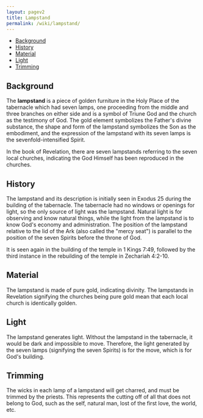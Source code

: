 ```yaml
---
layout: pagev2
title: Lampstand
permalink: /wiki/lampstand/
---
```

- [Background](#background)
- [History](#history)
- [Material](#material)
- [Light](#light)
- [Trimming](#trimming)

## Background

The **lampstand** is a piece of golden furniture in the Holy Place of the tabernacle which had seven lamps, one proceeding from the middle and three branches on either side and is a symbol of Triune God and the church as the testimony of God. The gold element symbolizes the Father's divine substance, the shape and form of the lampstand symbolizes the Son as the embodiment, and the expression of the lampstand with its seven lamps is the sevenfold-intensified Spirit. 

In the book of Revelation, there are seven lampstands referring to the seven local churches, indicating the God Himself has been reproduced in the churches.

## History

The lampstand and its description is initially seen in Exodus 25 during the building of the tabernacle. The tabernacle had no windows or openings for light, so the only source of light was the lampstand. Natural light is for observing and know natural things, while the light from the lampstand is to know God's economy and administration. The position of the lampstand relative to the lid of the Ark (also called the "mercy seat") is parallel to the position of the seven Spirits before the throne of God.

It is seen again in the building of the temple in 1 Kings 7:49, followed by the third instance in the rebuilding of the temple in Zechariah 4:2-10. 

## Material

The lampstand is made of pure gold, indicating divinity. The lampstands in Revelation signifying the churches being pure gold mean that each local church is identically golden.

## Light

The lampstand generates light. Without the lampstand in the tabernacle, it would be dark and impossible to move. Therefore, the light generated by the seven lamps (signifying the seven Spirits) is for the move, which is for God's building.

## Trimming

The wicks in each lamp of a lampstand will get charred, and must be trimmed by the priests. This represents the cutting off of all that does not belong to God, such as the self, natural man, lost of the first love, the world, etc.